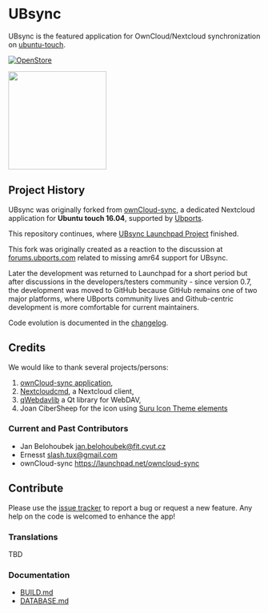 # UBsync

UBsync is the featured application for OwnCloud/Nextcloud synchronization on [ubuntu-touch](https://ubports.com/es/).

[![OpenStore](https://open-store.io/badges/en_US.png)](https://open-store.io/app/ubsync)

<img src="https://framagit.org/ernesst/UBsync/raw/master/Owncloud-Sync/UBsync.png" width="196">


## Project History
UBsync was originally forked from [ownCloud-sync](https://launchpad.net/owncloud-sync), a dedicated Nextcloud application for **Ubuntu touch 16.04**,  supported by [Ubports](https://www.ubports.com).

This repository continues, where [UBsync Launchpad Project](https://code.launchpad.net/~ocs-team/owncloud-sync/UBsync) finished.

This fork was originally created as a reaction to the discussion at [forums.ubports.com](https://forums.ubports.com/topic/5116/help-creating-an-ubsync-arm64-version/30) related to missing amr64 support for UBsync.

Later the development was returned to Launchpad for a short period but after discussions in the developers/testers community - since version 0.7, 
the development was moved to GitHub because GitHub remains one of two major platforms, 
where UBports community lives and Github-centric development is more comfortable for current maintainers.

Code evolution is documented in the [changelog](CHANGELOG.md).

## Credits

We would like to thank several projects/persons:
1. [ownCloud-sync application](https://launchpad.net/owncloud-sync),
1. [Nextcloudcmd](https://docs.nextcloud.com/desktop/2.3/advancedusage.html), a Nextcloud client,
1. [qWebdavlib](https://github.com/mhaller/qwebdavlib) a Qt library for WebDAV,
1. Joan CiberSheep for the icon using [Suru Icon Theme elements](https://github.com/snwh/suru-icon-theme)

### Current and Past Contributors
  * Jan Belohoubek <jan.belohoubek@fit.cvut.cz>
  * Ernesst <slash.tux@gmail.com>
  * ownCloud-sync <https://launchpad.net/owncloud-sync>

## Contribute

Please use the [issue tracker](https://github.com/belohoub/UBsync/issues) to report a bug or request a new feature.
Any help on the code is welcomed to enhance the app!


### Translations

TBD


### Documentation
  * [BUILD.md](BUILD.md)
  * [DATABASE.md](DATABASE.md)
